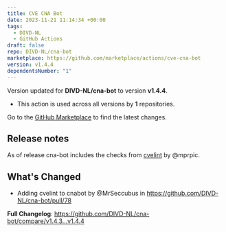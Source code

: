 ```yaml
---
title: CVE CNA Bot
date: 2023-11-21 11:14:34 +00:00
tags:
  - DIVD-NL
  - GitHub Actions
draft: false
repo: DIVD-NL/cna-bot
marketplace: https://github.com/marketplace/actions/cve-cna-bot
version: v1.4.4
dependentsNumber: "1"
---
```



Version updated for **DIVD-NL/cna-bot** to version **v1.4.4**.
- This action is used across all versions by **1** repositories.

Go to the [GitHub Marketplace](https://github.com/marketplace/actions/cve-cna-bot) to find the latest changes.

## Release notes

As of release cna-bot includes the checks from [cvelint](https://github.com/mprpic/cvelint) by @mprpic.

## What's Changed
* Adding cvelint to cnabot by @MrSeccubus in https://github.com/DIVD-NL/cna-bot/pull/78

**Full Changelog**: https://github.com/DIVD-NL/cna-bot/compare/v1.4.3...v1.4.4

